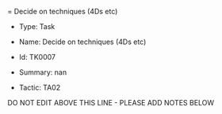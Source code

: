 = Decide on techniques (4Ds etc)

* Type: Task

* Name: Decide on techniques (4Ds etc)

* Id: TK0007

* Summary: nan

* Tactic: TA02

DO NOT EDIT ABOVE THIS LINE - PLEASE ADD NOTES BELOW
